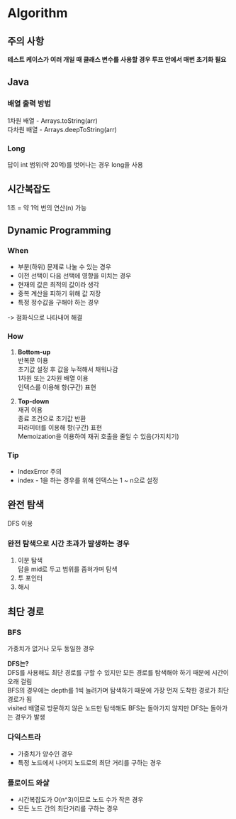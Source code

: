 # Algorithm
## 주의 사항
**테스트 케이스가 여러 개일 때 클래스 변수를 사용할 경우 루프 안에서 매번 초기화 필요**

## Java
### 배열 출력 방법
1차원 배열 - Arrays.toString(arr)   
다차원 배열 - Arrays.deepToString(arr)

### Long
답이 int 범위(약 20억)를 벗어나는 경우 long을 사용

## 시간복잡도
1초 = 약 1억 번의 연산(n) 가능

## Dynamic Programming
### When
- 부분(하위) 문제로 나눌 수 있는 경우
- 이전 선택이 다음 선택에 영향을 미치는 경우
- 현재의 값은 최적의 값이라 생각
- 중복 계산을 피하기 위해 값 저장
- 특정 정수값을 구해야 하는 경우

-> 점화식으로 나타내어 해결
  
### How
1. **Bottom-up**   
   반복문 이용   
   초기값 설정 후 값을 누적해서 채워나감   
   1차원 또는 2차원 배열 이용   
   인덱스를 이용해 항(구간) 표현
   
   
2. **Top-down**   
   재귀 이용   
   종료 조건으로 초기값 반환   
   파라미터를 이용해 항(구간) 표현   
   Memoization을 이용하여 재귀 호출을 줄일 수 있음(가지치기)
   
### Tip
- IndexError 주의
- index - 1을 하는 경우를 위해 인덱스는 1 ~ n으로 설정   

## 완전 탐색
DFS 이용

### 완전 탐색으로 시간 초과가 발생하는 경우
1. 이분 탐색   
   답을 mid로 두고 범위를 좁혀가며 탐색
2. 투 포인터
3. 해시

## 최단 경로
### BFS
가중치가 없거나 모두 동일한 경우

**DFS는?**   
DFS를 사용해도 최단 경로를 구할 수 있지만 모든 경로를 탐색해야 하기 때문에 시간이 오래 걸림   
BFS의 경우에는 depth를 1씩 늘려가며 탐색하기 때문에 가장 먼저 도착한 경로가 최단 경로가 됨   
visited 배열로 방문하지 않은 노드만 탐색해도 BFS는 돌아가지 않지만 DFS는 돌아가는 경우가 발생

### 다익스트라
- 가중치가 양수인 경우
- 특정 노드에서 나머지 노드로의 최단 거리를 구하는 경우

### 플로이드 와샬
- 시간복잡도가 O(n^3)이므로 노드 수가 작은 경우
- 모든 노드 간의 최단거리를 구하는 경우
